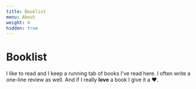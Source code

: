 ```yaml
---
title: Booklist
menu: About
weight: 4
hidden: true
---
```


# Booklist

I like to read and I keep a running tab of books I've read here. I often write a one-line review as well. And if I really **love** a book I give it a ❤️.